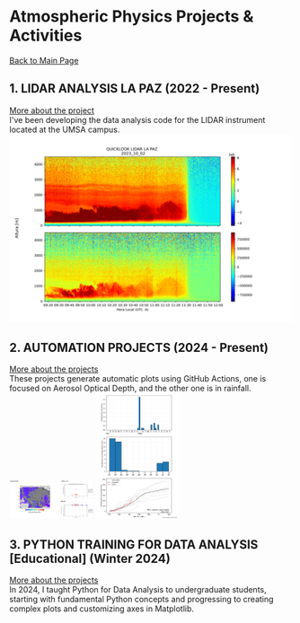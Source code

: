 # Atmospheric Physics Projects & Activities
[Back to Main Page](../index)

## 1. LIDAR ANALYSIS LA PAZ (2022 - Present)
[More about the project](/atmos/lidar)
<br>
I've been developing the data analysis code for the LIDAR instrument located at the UMSA campus.
<img src="images/lidar.png?raw=true"/>

## 2. AUTOMATION PROJECTS (2024 - Present)
[More about the projects](/atmos/automation)
<br>
These projects generate automatic plots using GitHub Actions, one is focused on Aerosol Optical Depth, and the other one is in rainfall.
<img src="atmos/images/example_aod_plotting.png" width="150">
<img src="atmos/images/pluvio_example.png" alt="Alt Text" width="150">

## 3. PYTHON TRAINING FOR DATA ANALYSIS [Educational] (Winter 2024)
[More about the projects](/atmos/training)
<br>
In 2024, I taught Python for Data Analysis to undergraduate students, starting with fundamental Python concepts and progressing to creating complex plots and customizing axes in Matplotlib.
